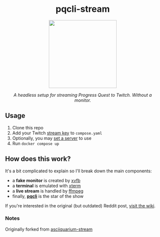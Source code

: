 <div align="center">
  
# pqcli-stream

<a href="https://www.twitch.tv/retrozelda" target="_blank"><img width="220px" src="https://img.shields.io/twitch/status/retrozelda?style=for-the-badge&logo=twitch&logoColor=EEEEEE&color=9146FF"></img></a>

*A headless setup for streaming Progress Quest to Twitch. Without a monitor.*

</div>

## Usage

1. Clone this repo
2. Add your Twitch [stream key](https://www.twitch.tv/broadcast/dashboard/streamkey) to `compose.yaml`
3. Optionally, you may [set a server](https://github.com/tycrek/asciiquarium-stream/blob/master/stream.sh#L32) to use
4. Run `docker compose up`

## How does this work?

It's a bit complicated to explain so I'll break down the main components:

- a **fake monitor** is created by [xvfb](https://www.x.org/releases/X11R7.6/doc/man/man1/Xvfb.1.xhtml)
- a **terminal** is emulated with [xterm](https://invisible-island.net/xterm/)
- a **live stream** is handled by [ffmpeg](https://ffmpeg.org/)
- finally, [**pqcli**](https://github.com/rr-/pq-cli/) is the star of the show

If you're interested in the original (but outdated) Reddit post, [visit the wiki](https://github.com/tycrek/asciiquarium-stream/wiki/Old-Reddit-Post).

### Notes

Originally forked from [asciiquarium-stream](https://github.com/tycrek/asciiquarium-stream)